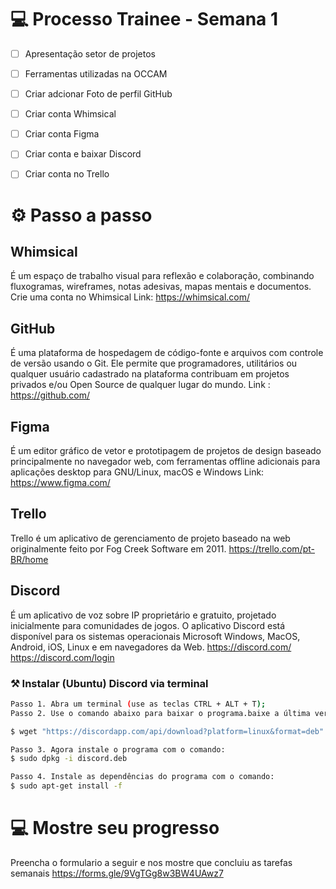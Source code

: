 
# 💻 Processo Trainee - Semana 1
- [ ] Apresentação setor de projetos
- [ ] Ferramentas utilizadas na OCCAM
- [ ] Criar adcionar Foto de perfil GitHub
- [ ] Criar conta Whimsical
- [ ] Criar conta Figma
- [ ] Criar conta e baixar Discord
- [ ] Criar conta  no Trello


# ⚙️ Passo a passo

## Whimsical 
É um espaço de trabalho visual para reflexão e colaboração, combinando fluxogramas, wireframes, notas adesivas, mapas mentais e documentos.
Crie uma conta no Whimsical
Link: https://whimsical.com/

## GitHub 
É uma plataforma de hospedagem de código-fonte e arquivos com controle de versão usando o Git. Ele permite que programadores, utilitários ou qualquer usuário cadastrado na plataforma contribuam em projetos privados e/ou Open Source de qualquer lugar do mundo.
Link : https://github.com/

## Figma 
É um editor gráfico de vetor e prototipagem de projetos de design baseado principalmente no navegador web, com ferramentas offline adicionais para aplicações desktop para GNU/Linux, macOS e Windows
Link: https://www.figma.com/

## Trello
Trello é um aplicativo de gerenciamento de projeto baseado na web originalmente feito por Fog Creek Software em 2011.
https://trello.com/pt-BR/home

## Discord 
É um aplicativo de voz sobre IP proprietário e gratuito, projetado inicialmente para comunidades de jogos. O aplicativo Discord está disponível para os sistemas operacionais Microsoft Windows, MacOS, Android, iOS, Linux e em navegadores da Web.
https://discord.com/
https://discord.com/login

### ⚒️ Instalar (Ubuntu) Discord via terminal
```bash
Passo 1. Abra um terminal (use as teclas CTRL + ALT + T);
Passo 2. Use o comando abaixo para baixar o programa.baixe a última versão e salve-o com o nome discord.deb:

$ wget "https://discordapp.com/api/download?platform=linux&format=deb" -O discord.deb

Passo 3. Agora instale o programa com o comando:
$ sudo dpkg -i discord.deb

Passo 4. Instale as dependências do programa com o comando:
$ sudo apt-get install -f
```
# 💻 Mostre seu progresso
Preencha o formulario a seguir e nos mostre que concluiu as tarefas semanais
https://forms.gle/9VgTGg8w3BW4UAwz7


 
